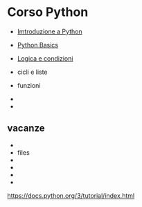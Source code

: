 # Corso Python

- [Imtroduzione a Python](https://docs.google.com/presentation/d/1z6GuzNGXycij9qK79a7ci4ivnjvjKvWVkCb3PucQkOc/edit?usp=sharing)
- [Python Basics](https://docs.google.com/presentation/d/1UnV41yNugB5PFIWHoqR0XMO-25PDGz5DPIyhnbnPrpo/edit?usp=sharing) 
- [Logica e condizioni](https://docs.google.com/presentation/d/1BJzR6xVwtJbR8HcokUYImME-uRtoqgJoDi7uBnhKhAU/edit?usp=sharing)



- cicli e liste
- funzioni
-
-
vacanze
-
-
- files
-
-
-
-





https://docs.python.org/3/tutorial/index.html